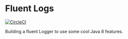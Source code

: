 # Fluent Logs

[![CircleCI](https://circleci.com/gh/othman853/FluentLogs.svg?style=svg)](https://circleci.com/gh/othman853/FluentLogs)

Building a fluent Logger to use some cool Java 8 features.
